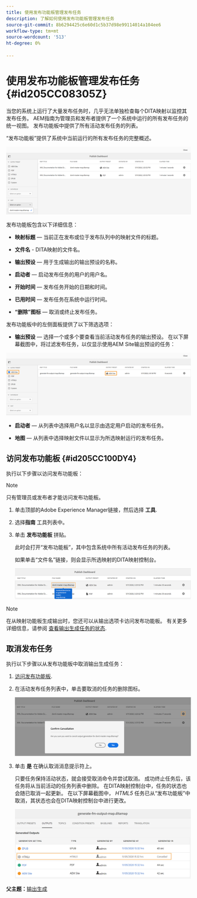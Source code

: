```yaml
---
title: 使用发布功能板管理发布任务
description: 了解如何使用发布功能板管理发布任务
source-git-commit: 8b6294425c6e60d1c5b37d98e99114014a104ee6
workflow-type: tm+mt
source-wordcount: '513'
ht-degree: 0%

---
```



# 使用发布功能板管理发布任务 {#id205CC08305Z}

当您的系统上运行了大量发布任务时，几乎无法单独检查每个DITA映射以监控其发布任务。 AEM指南为管理员和发布者提供了一个系统中运行的所有发布任务的统一视图。 发布功能板中提供了所有活动发布任务的列表。

“发布功能板”提供了系统中当前运行的所有发布任务的完整概述。

![](images/publish-dashboard.png)

发布功能板包含以下详细信息：

- **映射标题**  — 当前正在发布或位于发布队列中的映射文件的标题。

- **文件名** - DITA映射的文件名。

- **输出预设**  — 用于生成输出的输出预设的名称。

- **启动者**  — 启动发布任务的用户的用户名。

- **开始时间**  — 发布任务开始的日期和时间。

- **已用时间**  — 发布任务在系统中运行时间。

- **“删除”图标**  — 取消或终止发布任务。

发布功能板中的左侧面板提供了以下筛选选项：

- **输出预设**  — 选择一个或多个要查看当前活动发布任务的输出预设。 在以下屏幕截图中，将过滤发布任务，以仅显示使用AEM Site输出预设的任务：

![](images/publish-dashboard-preset-filter.png)

- **启动者**  — 从列表中选择用户名以显示由选定用户启动的发布任务。

- **地图**  — 从列表中选择映射文件以显示为所选映射运行的发布任务。

## 访问发布功能板 {#id205CC100DY4}

执行以下步骤以访问发布功能板：

>[!NOTE]
>
> 只有管理员或发布者才能访问发布功能板。

1. 单击顶部的Adobe Experience Manager链接，然后选择 **工具**.

1. 选择&#x200B;**指南** 工具列表中。

1. 单击 **发布功能板** 拼贴。

   此时会打开“发布功能板”，其中包含系统中所有活动发布任务的列表。

   如果单击“文件名”链接，则会显示所选映射的DITA映射控制台。

   ![](images/publish-dashboard-click-filename-link.png)


>[!NOTE]
>
> 在从映射功能板生成输出时，您还可以从输出选项卡访问发布功能板。 有关更多详细信息，请参阅 [查看输出生成任务的状态](generate-output-for-a-dita-map.md#viewing_output_history).

## 取消发布任务

执行以下步骤以从发布功能板中取消输出生成任务：

1. [访问发布功能板](#id205CC100DY4).

1. 在活动发布任务列表中，单击要取消的任务的删除图标。

   ![](images/publish-dashboard-cancel-task.png)

1. 单击 **是** 在确认取消消息提示符上。

   只要任务保持活动状态，就会接受取消命令并尝试取消。 成功终止任务后，该任务将从当前活动的任务列表中删除。 在DITA映射控制台中，任务的状态也会随已取消一起更新。 在以下屏幕截图中， *HTML5* 任务已从“发布功能板”中取消，其状态也会在DITA映射控制台中进行更改。

   ![](images/cancelled-output-task.png)


**父主题：**[&#x200B;输出生成](generate-output.md)


